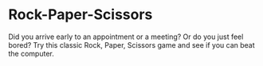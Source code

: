 # Rock-Paper-Scissors
Did you arrive early to an appointment or a meeting? Or do you just feel bored? Try this classic Rock, Paper, Scissors game and see if you can beat the computer.
